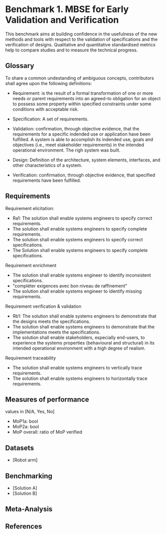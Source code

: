 # Benchmark 1. MBSE for Early Validation and Verification

This benchmark aims at building confidence in the usefulness of the new methods and tools with respect to the validation of specifications and the verification of designs. Qualitative and quantitative standardised metrics help to compare studies and to measure the technical progress.

## Glossary

To share a common undestanding of ambiguous concepts, contributors shall agree upon the following definitions:
- Requirement: is the result of a formal transformation of one or more needs or parent requirements into an agreed-to obligation for an object to possess some property within specified constraints under some conditions with acceptable risk.
- Specification: A set of requirements.



- Validation: confirmation, through objective evidence, that the requirements for a specific indended use or application have been fulfilled. A system is able to accomplish its indended use, goals and objectives (i.e., meet stakeholder requirements) in the intended operational environment. The righ system was built.
- Design: Definition of the architecture, system elements, interfaces, and other characteristics of a system.
- Verification: confirmation, through objective evidence, that specified requirements have been fulfilled. 

## Requirements

Requirement elicitation:
- Ra1: The solution shall enable systems engineers to specify correct requirements.
- The solution shall enable systems engineers to specify complete requirements.
- The solution shall enable systems engineers to specify correct specifications.
- The Solution shall enable systems engineers to specify complete specifications.

Requirement enrichment
- The solution shall enable systems engineer to identify inconsistent specifications.
- "compléter exigences avec bon niveau de raffinement"
- The solution shall enable systems engineer to identify missing requirements.

Requirement verification & validation
- Rb1: The solution shall enable systems engineers to demonstrate that the designs meets the specifications.
- The solution shall enable systems engineers to demonstrate that the implementations meets the specifications.
- The solution shall enable stakeholders, especially end-users, to experience the systems properties (behavioural and structural) in its intended operational environment with a high degree of realism.

Requirement traceability
- The solution shall enable systems engineers to vertically trace requirements.
- The solution shall enable systems engineers to horizontally trace requirements.

## Measures of performance

values in [N/A, Yes, No]

- MoP1a: bool
- MoP2a: bool
- MoP overall: ratio of MoP verified

## Datasets

- [Robot arm]

## Benchmarking

- [Solution A]
- [Solution B]

## Meta-Analysis

## References

